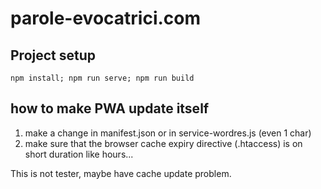 # parole-evocatrici.com

## Project setup
```
npm install; npm run serve; npm run build
```

## how to make PWA update itself
1. make a change in manifest.json or in service-wordres.js (even 1 char)
2. make sure that the browser cache expiry directive (.htaccess) is on short duration like hours...

This is not tester, maybe have cache update problem.